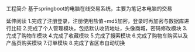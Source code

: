 工程简介
基于springboot的电脑在线交易系统，主要为笔记本电脑的交易

延伸阅读
1.完成了注册登录，注册使用盐值+md5加密，登录时再加密与数据库进行比较 2.完成了个人管理模块，包括默认收货地址，头像商城，密码修改模块 3.完成了购物车模块 4.完成了收藏模块 5.完成了搜索模块 6.完成了购物车购买以及产品页购买模块 7.订单模块 8.完成了省区市自动切换

